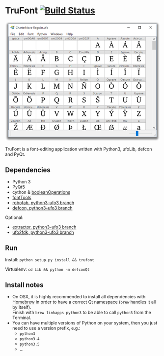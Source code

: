 # TruFont [![Build Status](https://travis-ci.org/trufont/trufont.svg)](https://travis-ci.org/trufont/trufont)

![fontView Window](misc/fontView.png)

TruFont is a font-editing application written with Python3, ufoLib, defcon and PyQt.

## Dependencies

- Python 3
- PyQt5
- cython & [booleanOperations]
- [fontTools]
- [robofab, python3-ufo3 branch]
- [defcon, python3-ufo3 branch]

Optional:

- [extractor, python3-ufo3 branch]
- [ufo2fdk, python3-ufo3 branch]

## Run

Install: `python setup.py install && trufont`

Virtualenv: `cd Lib && python -m defconQt`

## Install notes

- On OSX, it is highly recommended to install all dependencies with [Homebrew]
  in order to have a correct Qt namespace (`brew` handles it all by itself).  
  Finish with `brew linkapps python3` to be able to call `python3` from the
  Terminal.
- You can have multiple versions of Python on your system, then you just need to
  use a version prefix, e.g.:
  * `python3`
  * `python3.4`
  * `python3.5`
  * …

[booleanOperations]: https://github.com/typemytype/booleanOperations
[fontTools]: https://github.com/behdad/fonttools
[robofab, python3-ufo3 branch]: https://github.com/trufont/robofab
[defcon, python3-ufo3 branch]: https://github.com/trufont/defcon
[extractor, python3-ufo3 branch]: https://github.com/trufont/extractor
[ufo2fdk, python3-ufo3 branch]: https://github.com/trufont/ufo2fdk
[Homebrew]: http://brew.sh/
